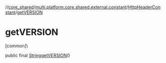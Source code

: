 //[core_shared](../../../index.md)/[multi.platform.core.shared.external.constant](../index.md)/[HttpHeaderConstant](index.md)/[getVERSION](get-v-e-r-s-i-o-n.md)

# getVERSION

[common]\

public final [String](https://docs.oracle.com/javase/8/docs/api/java/lang/String.html)[getVERSION](get-v-e-r-s-i-o-n.md)()
